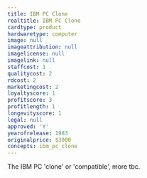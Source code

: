 ```yaml
---
title: IBM PC Clone
realtitle: IBM PC Clone
cardtype: product
hardwaretype: computer
image: null
imageattribution: null
imagelicense: null
imagelink: null
staffcost: 1
qualitycost: 2
rdcost: 2
marketingcost: 2
loyaltyscore: 1
profitscore: 3
profitlength: 1
longevityscore: 1
legal: null
approved: 'Y'
yearofrelease: 1983
originalprice: $3000
concepts: ibm_pc_clone
---
```


The IBM PC 'clone' or 'compatible', more tbc.
